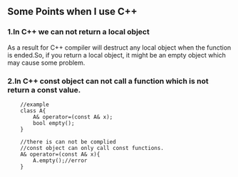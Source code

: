 ## Some Points when I use C++
### 1.In C++ we can not return a local object
As a result for C++ compiler will destruct any 
local object when the function is ended.So, if 
you return a local object, it might be an empty
object which may cause some problem.  
### 2.In C++ const object can not call a function which is not return a const value.
        //example
        class A{
            A& operator=(const A& x);
            bool empty();
        }
        
        //there is can not be complied
        //const object can only call const functions.
        A& operator=(const A& x){
            A.empty();//error
        }
